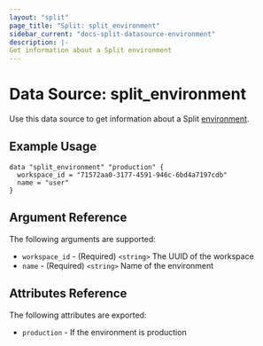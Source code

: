 ```yaml
---
layout: "split"
page_title: "Split: split_environment"
sidebar_current: "docs-split-datasource-environment"
description: |-
Get information about a Split environment
---
```


# Data Source: split_environment

Use this data source to get information about a Split [environment](https://help.split.io/hc/en-us/articles/360019915771-Environments).

## Example Usage

```hcl-terraform
data "split_environment" "production" {
  workspace_id = "71572aa0-3177-4591-946c-6bd4a7197cdb"
  name = "user"
}
```

## Argument Reference

The following arguments are supported:

* `workspace_id` - (Required) `<string>` The UUID of the workspace
* `name` - (Required) `<string>` Name of the environment

## Attributes Reference

The following attributes are exported:

* `production` - If the environment is production
